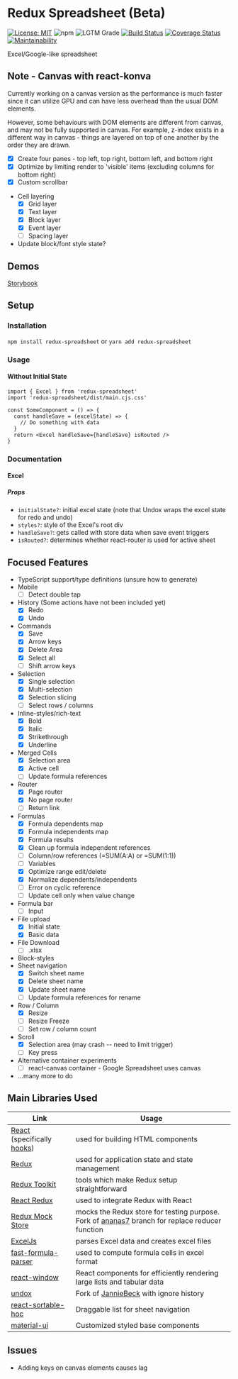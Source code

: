 # Redux Spreadsheet (Beta)

[![License: MIT](https://img.shields.io/badge/License-MIT-blue.svg)](https://github.com/greylemon/redux-spreadsheet/blob/master/LICENSE)
![npm](https://img.shields.io/npm/v/redux-spreadsheet?color=blue)
![LGTM Grade](https://img.shields.io/lgtm/grade/javascript/github/greylemon/redux-spreadsheet)
[![Build Status](https://travis-ci.org/greylemon/redux-spreadsheet.svg?branch=master)](https://travis-ci.org/greylemon/redux-spreadsheet)
[![Coverage Status](https://coveralls.io/repos/github/greylemon/redux-spreadsheet/badge.svg?branch=master)](https://coveralls.io/github/greylemon/redux-spreadsheet?branch=master)
[![Maintainability](https://api.codeclimate.com/v1/badges/34a279ac732e0c37a4bf/maintainability)](https://codeclimate.com/github/greylemon/redux-spreadsheet/maintainability)

Excel/Google-like spreadsheet

## Note - Canvas with react-konva

Currently working on a canvas version as the performance is much faster since it can utilize GPU and can have less overhead than the usual DOM elements.

However, some behaviours with DOM elements are different from canvas, and may not be fully supported in canvas. For example, z-index exists in a different way in canvas - things are layered on top of one another by the order they are drawn.

- [x] Create four panes - top left, top right, bottom left, and bottom right
- [x] Optimize by limiting render to 'visible' items (excluding columns for bottom right)
- [x] Custom scrollbar
- Cell layering
  - [x] Grid layer
  - [x] Text layer
  - [x] Block layer
  - [x] Event layer
  - [ ] Spacing layer
- Update block/font style state?

## Demos

[Storybook](https://greylemon.github.io/redux-spreadsheet/)

## Setup

### Installation

`npm install redux-spreadsheet` or `yarn add redux-spreadsheet`

### Usage

#### Without Initial State

```tsx
import { Excel } from 'redux-spreadsheet'
import 'redux-spreadsheet/dist/main.cjs.css'

const SomeComponent = () => {
  const handleSave = (excelState) => {
    // Do something with data
  }
  return <Excel handleSave={handleSave} isRouted />
}
```

### Documentation

#### Excel

##### Props

- `initialState?`: initial excel state (note that Undox wraps the excel state for redo and undo)
- `styles?`: style of the Excel's root div
- `handleSave?`: gets called with store data when save event triggers
- `isRouted?`: determines whether react-router is used for active sheet

## Focused Features

- TypeScript support/type definitions (unsure how to generate)
- Mobile
  - [ ] Detect double tap
- History (Some actions have not been included yet)
  - [x] Redo
  - [x] Undo
- Commands
  - [x] Save
  - [x] Arrow keys
  - [x] Delete Area
  - [x] Select all
  - [ ] Shift arrow keys
- Selection
  - [x] Single selection
  - [x] Multi-selection
  - [x] Selection slicing
  - [ ] Select rows / columns
- Inline-styles/rich-text
  - [x] Bold
  - [x] Italic
  - [x] Strikethrough
  - [x] Underline
- Merged Cells
  - [x] Selection area
  - [x] Active cell
  - [ ] Update formula references
- Router
  - [x] Page router
  - [x] No page router
  - [ ] Return link
- Formulas
  - [x] Formula dependents map
  - [x] Formula independents map
  - [x] Formula results
  - [x] Clean up formula independent references
  - [ ] Column/row references (=SUM(A:A) or =SUM(1:1))
  - [ ] Variables
  - [x] Optimize range edit/delete
  - [x] Normalize dependents/independents
  - [ ] Error on cyclic reference
  - [ ] Update cell only when value change
- Formula bar
  - [ ] Input
- File upload
  - [x] Initial state
  - [x] Basic data
- File Download
  - [ ] .xlsx
- Block-styles
- Sheet navigation
  - [x] Switch sheet name
  - [x] Delete sheet name
  - [x] Update sheet name
  - [ ] Update formula references for rename
- Row / Column
  - [x] Resize
  - [ ] Resize Freeze
  - [ ] Set row / column count
- Scroll
  - [x] Selection area (may crash -- need to limit trigger)
  - [ ] Key press
- Alternative container experiments
  - [ ] react-canvas container - Google Spreadsheet uses canvas
- ...many more to do

## Main Libraries Used

| Link                                                                                                 | Usage                                                                                                                        |
| ---------------------------------------------------------------------------------------------------- | ---------------------------------------------------------------------------------------------------------------------------- |
| [React](https://reactjs.org/) (specifically [hooks](https://reactjs.org/docs/hooks-overview.html))   | used for building HTML components                                                                                            |
| [Redux](https://redux.js.org/)                                                                       | used for application state and state management                                                                              |
| [Redux Toolkit](https://redux-toolkit.js.org/)                                                       | tools which make Redux setup straightforward                                                                                 |
| [React Redux](https://react-redux.js.org/)                                                           | used to integrate Redux with React                                                                                           |
| [Redux Mock Store](https://github.com/ananas7/redux-mock-store/tree/feature/extended-replaceReducer) | mocks the Redux store for testing purpose. Fork of [ananas7](https://github.com/ananas7) branch for replace reducer function |
| [ExcelJs](https://github.com/exceljs/exceljs)                                                        | parses Excel data and creates excel files                                                                                    |
| [fast-formula-parser](https://github.com/LesterLyu/fast-formula-parser)                              | used to compute formula cells in excel format                                                                                |
| [react-window](https://github.com/bvaughn/react-window)                                              | React components for efficiently rendering large lists and tabular data                                                      |
| [undox](https://github.com/greylemon/undox)                                                          | Fork of [JannieBeck](https://github.com/JannicBeck/undox) with ignore history                                                |
| [react-sortable-hoc](https://github.com/clauderic/react-sortable-hoc)                                | Draggable list for sheet navigation                                                                                          |
| [material-ui](https://github.com/mui-org/material-ui)                                                | Customized styled base components                                                                                            |

## Issues

- Adding keys on canvas elements causes lag
